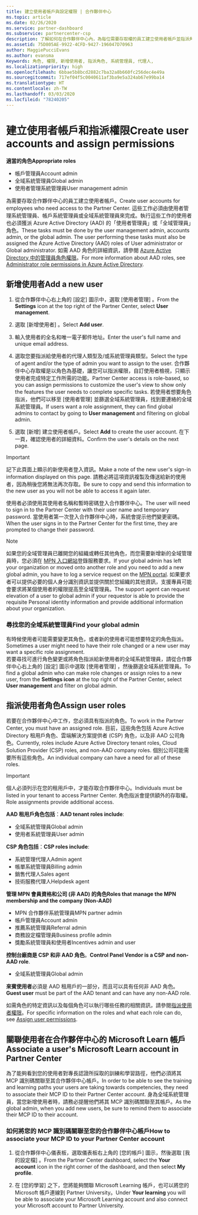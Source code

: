 ```yaml
---
title: 建立使用者帳戶與設定權限 | 合作夥伴中心
ms.topic: article
ms.date: 02/26/2020
ms.service: partner-dashboard
ms.subservice: partnercenter-csp
description: 了解如何在合作夥伴中心內，為每位需要存取權的員工建立使用者帳戶並指派角色。 具有不同系統管理員權限的使用者都可以執行此動作。
ms.assetid: 75D805AE-9922-4CFD-9427-196047D70963
author: MaggiePucciEvans
ms.author: evansma
Keywords: 角色, 權限, 新增使用者, 指派角色, 系統管理員, 代理人,
ms.localizationpriority: high
ms.openlocfilehash: 6bbae5b8bcd2882c7ba32a8b660fc256dec4e49a
ms.sourcegitcommit: 717ef04f5c0040611af3ba9e5a324ab67e99ba14
ms.translationtype: HT
ms.contentlocale: zh-TW
ms.lasthandoff: 03/03/2020
ms.locfileid: "78240205"
---
```

# <a name="create-user-accounts-and-assign-permissions"></a><span data-ttu-id="6dd94-105">建立使用者帳戶和指派權限</span><span class="sxs-lookup"><span data-stu-id="6dd94-105">Create user accounts and assign permissions</span></span>

<span data-ttu-id="6dd94-106">**適當的角色**</span><span class="sxs-lookup"><span data-stu-id="6dd94-106">**Appropriate roles**</span></span>

- <span data-ttu-id="6dd94-107">帳戶管理員</span><span class="sxs-lookup"><span data-stu-id="6dd94-107">Account admin</span></span>
- <span data-ttu-id="6dd94-108">全域系統管理員</span><span class="sxs-lookup"><span data-stu-id="6dd94-108">Global admin</span></span>
- <span data-ttu-id="6dd94-109">使用者管理系統管理員</span><span class="sxs-lookup"><span data-stu-id="6dd94-109">User management admin</span></span>

<span data-ttu-id="6dd94-110">為需要存取合作夥伴中心的員工建立使用者帳戶。</span><span class="sxs-lookup"><span data-stu-id="6dd94-110">Create user accounts for employees who need access to the Partner Center.</span></span> <span data-ttu-id="6dd94-111">這些工作必須由使用者管理系統管理員、帳戶系統管理員或全域系統管理員來完成。執行這些工作的使用者也必須獲派 Azure Active Directory (AAD) 的「使用者管理員」或「全域管理員」角色。</span><span class="sxs-lookup"><span data-stu-id="6dd94-111">These tasks must be done by the user management admin, accounts admin, or the global admin. The user performing these tasks must also be assigned the Azure Active Directory (AAD) roles of User administrator or Global administrator.</span></span> <span data-ttu-id="6dd94-112">如需 AAD 角色的詳細資訊，請參閱 [Azure Active Directory 中的管理員角色權限](https://docs.microsoft.com/azure/active-directory/users-groups-roles/directory-assign-admin-roles)。</span><span class="sxs-lookup"><span data-stu-id="6dd94-112">For more information about AAD roles, see [Administrator role permissions in Azure Active Directory](https://docs.microsoft.com/azure/active-directory/users-groups-roles/directory-assign-admin-roles).</span></span>


## <a name="add-a-new-user"></a><span data-ttu-id="6dd94-113">新增使用者</span><span class="sxs-lookup"><span data-stu-id="6dd94-113">Add a new user</span></span>

1. <span data-ttu-id="6dd94-114">從合作夥伴中心右上角的 [設定]  圖示中，選取 [使用者管理]  。</span><span class="sxs-lookup"><span data-stu-id="6dd94-114">From the **Settings** icon at the top right of the Partner Center, select **User management**.</span></span>

2. <span data-ttu-id="6dd94-115">選取 [新增使用者]  。</span><span class="sxs-lookup"><span data-stu-id="6dd94-115">Select **Add user**.</span></span>

3. <span data-ttu-id="6dd94-116">輸入使用者的全名和唯一電子郵件地址。</span><span class="sxs-lookup"><span data-stu-id="6dd94-116">Enter the user's full name and unique email address.</span></span>

4. <span data-ttu-id="6dd94-117">選取您要指派給使用者的代理人類型及/或系統管理員類型。</span><span class="sxs-lookup"><span data-stu-id="6dd94-117">Select the type of agent and/or the type of admin you want to assign to the user.</span></span> <span data-ttu-id="6dd94-118">合作夥伴中心存取權是以角色為基礎，讓您可以指派權限，自訂使用者檢視，只顯示使用者完成特定工作所需的功能。</span><span class="sxs-lookup"><span data-stu-id="6dd94-118">Partner Center access is role-based, so you can assign permissions to customize the user's view to show only the features the user needs to complete specific tasks.</span></span>  <span data-ttu-id="6dd94-119">若使用者想要角色指派，他們可以移至 [使用者管理]  並篩選全域系統管理員，找到要連絡的全域系統管理員。</span><span class="sxs-lookup"><span data-stu-id="6dd94-119">If users want a role assignment, they can find global admins to contact by going to **User management** and filtering on global admin.</span></span>

5. <span data-ttu-id="6dd94-120">選取 [新增]  建立使用者帳戶。</span><span class="sxs-lookup"><span data-stu-id="6dd94-120">Select **Add** to create the user account.</span></span> <span data-ttu-id="6dd94-121">在下一頁，確認使用者的詳細資料。</span><span class="sxs-lookup"><span data-stu-id="6dd94-121">Confirm the user's details on the next page.</span></span>

> [!IMPORTANT]  
> <span data-ttu-id="6dd94-122">記下此頁面上顯示的新使用者登入資訊。</span><span class="sxs-lookup"><span data-stu-id="6dd94-122">Make a note of the new user's sign-in information displayed on this page.</span></span> <span data-ttu-id="6dd94-123">請務必將這項資訊複製及傳送給新的使用者，因為稍後您將無法再次存取。</span><span class="sxs-lookup"><span data-stu-id="6dd94-123">Be sure to copy and send this information to the new user as you will not be able to access it again later.</span></span> 

<span data-ttu-id="6dd94-124">使用者必須使用其使用者名稱和暫時密碼登入合作夥伴中心。</span><span class="sxs-lookup"><span data-stu-id="6dd94-124">The user will need to sign in to the Partner Center with their user name and temporary password.</span></span> <span data-ttu-id="6dd94-125">當使用者第一次登入合作夥伴中心時，系統會提示他們變更密碼。</span><span class="sxs-lookup"><span data-stu-id="6dd94-125">When the user signs in to the Partner Center for the first time, they are prompted to change their password.</span></span> 

> [!NOTE]  
>  <span data-ttu-id="6dd94-126">如果您的全域管理員已離開您的組織或轉任其他角色，而您需要新增新的全域管理員時，您必須在 [MPN 入口網站](https://partner.microsoft.com/support)登錄服務要求。</span><span class="sxs-lookup"><span data-stu-id="6dd94-126">If your global admin has left your organization or moved onto another role and you need to add a new global admin, you have to log a service request on the [MPN portal](https://partner.microsoft.com/support).</span></span> <span data-ttu-id="6dd94-127">如果要求者可以提供必要的個人身分識別資訊並提供關於您組織的其他資訊，支援專員可能會要求將某個使用者的權限提高至全域管理員。</span><span class="sxs-lookup"><span data-stu-id="6dd94-127">The support agent can request elevation of a user to global admin if your requestor is able to provide the requisite Personal identity information and provide additional information about your organization.</span></span>

### <a name="find-your-global-admin"></a><span data-ttu-id="6dd94-128">尋找您的全域系統管理員</span><span class="sxs-lookup"><span data-stu-id="6dd94-128">Find your global admin</span></span>

<span data-ttu-id="6dd94-129">有時候使用者可能需要變更其角色，或者新的使用者可能想要特定的角色指派。</span><span class="sxs-lookup"><span data-stu-id="6dd94-129">Sometimes a user might need to have their role changed or a new user may want a specific role assignment.</span></span>  
<span data-ttu-id="6dd94-130">若要尋找可進行角色變更或將角色指派給新使用者的全域系統管理員，請從合作夥伴中心右上角的 [設定]  圖示中選取 [使用者管理]  ，然後篩選全域系統管理員。</span><span class="sxs-lookup"><span data-stu-id="6dd94-130">To find a global admin who can make role changes or assign roles to a new user, from the **Settings icon** at the top right of the Partner Center, select **User management** and filter on global admin.</span></span> 

## <a name="assign-user-roles"></a><span data-ttu-id="6dd94-131">指派使用者角色</span><span class="sxs-lookup"><span data-stu-id="6dd94-131">Assign user roles</span></span>

<span data-ttu-id="6dd94-132">若要在合作夥伴中心中工作，您必須具有指派的角色。</span><span class="sxs-lookup"><span data-stu-id="6dd94-132">To work in the Partner Center, you must have an assigned role.</span></span>  <span data-ttu-id="6dd94-133">目前，這些角色包括 Azure Active Directory 租用戶角色、雲端解決方案提供者 (CSP) 角色，以及非 AAD 公司角色。</span><span class="sxs-lookup"><span data-stu-id="6dd94-133">Currently, roles include Azure Active Directory tenant roles, Cloud Solution Provider (CSP) roles, and non-AAD company roles.</span></span> <span data-ttu-id="6dd94-134">個別公司可能需要所有這些角色。</span><span class="sxs-lookup"><span data-stu-id="6dd94-134">An individual company can have a need for all of these roles.</span></span>

>[!Important]
><span data-ttu-id="6dd94-135">個人必須列示在您的租用戶中，才能存取合作夥伴中心。</span><span class="sxs-lookup"><span data-stu-id="6dd94-135">Individuals must be listed in your tenant to access Partner Center.</span></span> <span data-ttu-id="6dd94-136">角色指派會提供額外的存取權。</span><span class="sxs-lookup"><span data-stu-id="6dd94-136">Role assignments provide additional access.</span></span>


<span data-ttu-id="6dd94-137">**AAD 租用戶角色包括**：</span><span class="sxs-lookup"><span data-stu-id="6dd94-137">**AAD tenant roles include**:</span></span>
- <span data-ttu-id="6dd94-138">全域系統管理員</span><span class="sxs-lookup"><span data-stu-id="6dd94-138">Global admin</span></span>
- <span data-ttu-id="6dd94-139">使用者系統管理員</span><span class="sxs-lookup"><span data-stu-id="6dd94-139">User admin</span></span>

<span data-ttu-id="6dd94-140">**CSP 角色包括**：</span><span class="sxs-lookup"><span data-stu-id="6dd94-140">**CSP roles include**:</span></span>
- <span data-ttu-id="6dd94-141">系統管理代理人</span><span class="sxs-lookup"><span data-stu-id="6dd94-141">Admin agent</span></span>
- <span data-ttu-id="6dd94-142">帳單系統管理員</span><span class="sxs-lookup"><span data-stu-id="6dd94-142">Billing admin</span></span>
- <span data-ttu-id="6dd94-143">銷售代理人</span><span class="sxs-lookup"><span data-stu-id="6dd94-143">Sales agent</span></span>
- <span data-ttu-id="6dd94-144">技術服務代理人</span><span class="sxs-lookup"><span data-stu-id="6dd94-144">Helpdesk agent</span></span>

<span data-ttu-id="6dd94-145">**管理 MPN 會員資格和公司 (非 AAD) 的角色**</span><span class="sxs-lookup"><span data-stu-id="6dd94-145">**Roles that manage the MPN membership and the company (Non-AAD)**</span></span>
- <span data-ttu-id="6dd94-146">MPN 合作夥伴系統管理員</span><span class="sxs-lookup"><span data-stu-id="6dd94-146">MPN partner admin</span></span>
- <span data-ttu-id="6dd94-147">帳戶管理員</span><span class="sxs-lookup"><span data-stu-id="6dd94-147">Account admin</span></span>
- <span data-ttu-id="6dd94-148">推薦系統管理員</span><span class="sxs-lookup"><span data-stu-id="6dd94-148">Referral admin</span></span>
- <span data-ttu-id="6dd94-149">商務設定檔管理員</span><span class="sxs-lookup"><span data-stu-id="6dd94-149">Business profile admin</span></span>
- <span data-ttu-id="6dd94-150">獎勵系統管理員和使用者</span><span class="sxs-lookup"><span data-stu-id="6dd94-150">Incentives admin and user</span></span>

<span data-ttu-id="6dd94-151">**控制台廠商是 CSP 和非 AAD 角色**。</span><span class="sxs-lookup"><span data-stu-id="6dd94-151">**Control Panel Vendor is a CSP and non-AAD role**.</span></span>
- <span data-ttu-id="6dd94-152">全域系統管理員</span><span class="sxs-lookup"><span data-stu-id="6dd94-152">Global admin</span></span>

<span data-ttu-id="6dd94-153">**來賓使用者**必須是 AAD 租用戶的一部分，而且可以具有任何非 AAD 角色。</span><span class="sxs-lookup"><span data-stu-id="6dd94-153">**Guest user** must be part of the AAD tenant and can have any non-AAD role.</span></span>

<span data-ttu-id="6dd94-154">如需角色的特定資訊以及每個角色可以執行哪些任務的相關資訊，請參閱[指派使用者權限](permissions-overview.md)。</span><span class="sxs-lookup"><span data-stu-id="6dd94-154">For specific information on the roles and what each role can do, see [Assign user permissions](permissions-overview.md).</span></span>

## <a name="associate-a-users-microsoft-learn-account-in-partner-center"></a><span data-ttu-id="6dd94-155">關聯使用者在合作夥伴中心的 Microsoft Learn 帳戶</span><span class="sxs-lookup"><span data-stu-id="6dd94-155">Associate a user's Microsoft Learn account in Partner Center</span></span>

<span data-ttu-id="6dd94-156">為了能夠看到您的使用者對專長認證所採取的訓練和學習路徑，他們必須將其 MCP 識別碼關聯至其合作夥伴中心帳戶。</span><span class="sxs-lookup"><span data-stu-id="6dd94-156">In order to be able to see the training and learning paths your users are taking towards competencies, they need to associate their MCP ID to their Partner Center account.</span></span> <span data-ttu-id="6dd94-157">身為全域系統管理員，當您新增使用者時，請務必提醒他們將其 MCP 識別碼關聯至其帳戶。</span><span class="sxs-lookup"><span data-stu-id="6dd94-157">As the global admin, when you add new users, be sure to remind them to associate their MCP ID to their account.</span></span> 

### <a name="how-to-associate-your-mcp-id-to-your-partner-center-account"></a><span data-ttu-id="6dd94-158">如何將您的 MCP 識別碼關聯至您的合作夥伴中心帳戶</span><span class="sxs-lookup"><span data-stu-id="6dd94-158">How to associate your MCP ID to your Partner Center account</span></span>

1. <span data-ttu-id="6dd94-159">從合作夥伴中心儀表板，選取儀表板右上角的 [您的帳戶]  圖示，然後選取 [我的設定檔]  。</span><span class="sxs-lookup"><span data-stu-id="6dd94-159">From the Partner Center dashboard, select the **Your account** icon in the right corner of the dashboard, and then select **My profile**.</span></span>

2. <span data-ttu-id="6dd94-160">在 [您的學習]  之下，您將能夠關聯 Microsoft Learning 帳戶，也可以將您的 Microsoft 帳戶連線到 Partner University。</span><span class="sxs-lookup"><span data-stu-id="6dd94-160">Under **Your learning** you will be able to associate your Microsoft Learning account and also connect your Microsoft account to Partner University.</span></span>








